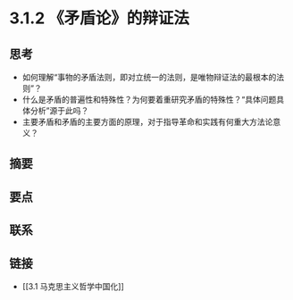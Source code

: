 # 3.1.2 《矛盾论》的辩证法

## 思考
- 如何理解“事物的矛盾法则，即对立统一的法则，是唯物辩证法的最根本的法则”？
- 什么是矛盾的普遍性和特殊性？为何要着重研究矛盾的特殊性？“具体问题具体分析”源于此吗？
- 主要矛盾和矛盾的主要方面的原理，对于指导革命和实践有何重大方法论意义？

## 摘要
## 要点
## 联系
## 链接
- [[3.1 马克思主义哲学中国化]]
